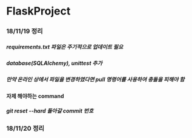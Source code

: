 # FlaskProject
### 18/11/19 정리
##### requirements.txt 파일은 주기적으로 업데이트 필요
##### database(SQLAlchemy), unittest 추가
##### 만약 온라인 상에서 파일을 변경하였다면 pull 명령어를 사용하여 충돌을 피해야 함
#### 자제 해야하는 command
##### git reset --hard 돌아갈 commit 번호
### 18/11/20 정리
